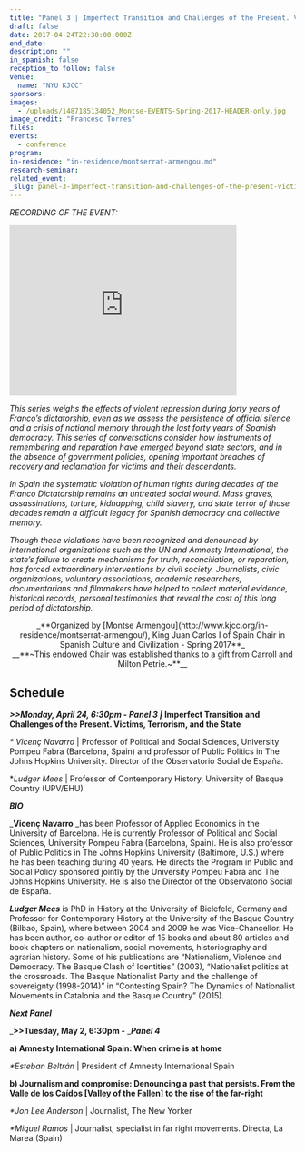 ```yaml
---
title: "Panel 3 | Imperfect Transition and Challenges of the Present. Victims, Terrorism, and the State"
draft: false
date: 2017-04-24T22:30:00.000Z
end_date:
description: ""
in_spanish: false
reception_to follow: false
venue:
  name: "NYU KJCC"
sponsors:
images:
  - /uploads/1487185134052_Montse-EVENTS-Spring-2017-HEADER-only.jpg
image_credit: "Francesc Torres"
files:
events:
  - conference
program:
in-residence: "in-residence/montserrat-armengou.md"
research-seminar:
related_event:
_slug: panel-3-imperfect-transition-and-challenges-of-the-present-victims-terrorism-and-the-state
---
```


_RECORDING OF THE EVENT:_

<iframe id="kaltura_player" src="https://cdnapisec.kaltura.com/p/1674401/sp/167440100/embedIframeJs/uiconf_id/23435151/partner_id/1674401?iframeembed=true&amp;playerId=kaltura_player&amp;entry_id=1_ti4cvq3e&amp;flashvars[akamaiHD.loadingPolicy]=preInitialize&amp;flashvars[akamaiHD.asyncInit]=true&amp;flashvars[twoPhaseManifest]=true&amp;flashvars[streamerType]=hdnetworkmanifest&amp;flashvars[localizationCode]=en&amp;flashvars[leadWithHTML5]=true&amp;flashvars[sideBarContainer.plugin]=true&amp;flashvars[sideBarContainer.position]=left&amp;flashvars[sideBarContainer.clickToClose]=true&amp;flashvars[chapters.plugin]=true&amp;flashvars[chapters.layout]=vertical&amp;flashvars[chapters.thumbnailRotator]=false&amp;flashvars[streamSelector.plugin]=true&amp;flashvars[EmbedPlayer.SpinnerTarget]=videoHolder&amp;flashvars[dualScreen.plugin]=true&amp;flashvars[LeadWithHLSOnFlash]=true&amp;&amp;wid=1_znkqh7bm" width="400" height="300" allowfullscreen="" webkitallowfullscreen="" mozallowfullscreen="" frameborder="0" title="Kaltura Player"></iframe>

_This series weighs the effects of violent repression during forty years of Franco’s dictatorship, even as we assess the persistence of official silence and a crisis of national memory through the last forty years of Spanish democracy. This series of conversations consider how instruments of remembering and reparation have emerged beyond state sectors, and in the absence <a name="_GoBack"></a>of government policies, opening important breaches of recovery and reclamation for victims and their descendants._

_In Spain the systematic violation of human rights during decades of the Franco Dictatorship remains an untreated social wound. Mass graves, assassinations, torture, kidnapping, child slavery, and state terror of those decades remain a difficult legacy for Spanish democracy and collective memory._

_Though these violations have been recognized and denounced by international organizations such as the UN and Amnesty International, the state’s failure to create mechanisms for truth, reconciliation, or reparation, has forced extraordinary interventions by civil society. Journalists, civic organizations, voluntary associations, academic researchers, documentarians and filmmakers have helped to collect material evidence, historical records, personal testimonies that reveal the cost of this long period of dictatorship._

<center>_**Organized by [Montse Armengou](http://www.kjcc.org/in-residence/montserrat-armengou/), King Juan Carlos I of Spain Chair in Spanish Culture and Civilization - Spring 2017**_</center>

<center>__**~This endowed Chair was established thanks to a gift from Carroll and Milton Petrie.~**__</center>

## Schedule

**_>>Monday, April 24, 6:30pm -_ _Panel 3 |_ Imperfect Transition and Challenges of the Present. Victims, Terrorism, and the State**

_* Vicenç Navarro_ | Professor of Political and Social Sciences, University Pompeu Fabra (Barcelona, Spain) and professor of Public Politics in The Johns Hopkins University. Director of the Observatorio Social de España.

*_Ludger Mees_ | Professor of Contemporary History, University of Basque Country (UPV/EHU)

**_BIO_**

_**Vicenç Navarro** _has been Professor of Applied Economics in the University of Barcelona. He is currently Professor of Political and Social Sciences, University Pompeu Fabra (Barcelona, Spain). He is also professor of Public Politics in The Johns Hopkins University (Baltimore, U.S.) where he has been teaching during 40 years. He directs the Program in Public and Social Policy sponsored jointly by the University Pompeu Fabra and The Johns Hopkins University. He is also the Director of the Observatorio Social de España.

_**Ludger Mees**_ is PhD in History at the University of Bielefeld, Germany and Professor for Contemporary History at the University of the Basque Country (Bilbao, Spain), where between 2004 and 2009 he was Vice-Chancellor. He has been author, co-author or editor of 15 books and about 80 articles and book chapters on nationalism, social movements, historiography and agrarian history. Some of his publications are “Nationalism, Violence and Democracy. The Basque Clash of Identities” (2003), “Nationalist politics at the crossroads. The Basque Nationalist Party and the challenge of sovereignty (1998-2014)” in “Contesting Spain? The Dynamics of Nationalist Movements in Catalonia and the Basque Country” (2015).

**_Next Panel_**

_**>>Tuesday, May 2, 6:30pm -** __**Panel 4**_

**a) Amnesty International Spain: When crime is at home**

_*Esteban Beltrán_ | President of Amnesty International Spain

**b) Journalism and compromise: Denouncing a past that persists. From the Valle de los Caídos [Valley of the Fallen] to the rise of the far-right**

_*Jon Lee Anderson_ | Journalist, The New Yorker

_*Miquel Ramos_ | Journalist, specialist in far right movements. Directa, La Marea (Spain)

